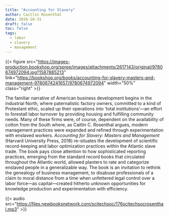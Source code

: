 ```yaml
---
title: "Accounting for Slavery"
author: Caitlin Rosenthal
date: 2018-10-31
draft: false
toc: false
tags:
  - labor
  - slavery
  - management
---
```


{{< figure src="https://images-production.bookshop.org/spree/images/attachments/2617143/original/9780674972094.jpg?1587885213" link="https://bookshop.org/books/accounting-for-slavery-masters-and-management-9780674241657/9780674972094" width="50%" class="right" >}}

The familiar narrative of American business development begins in the industrial North, where paternalistic factory owners, committed to a kind of Protestant ethic, scaled up their operations into ‘total institutions’—an effort to forestall labor turnover by providing housing and fulfilling community needs. Many of these firms were, of course, dependent on the availability of cotton from the South where, as Caitlin C. Rosenthal argues, modern management practices were expanded and refined through experimentation with enslaved workers. _Accounting for Slavery: Masters and Management_ (Harvard University Press, 2018) re-situates the development of scientific record-keeping and labor optimization practices within the Atlantic slave trade. The book pays close attention to how sophisticated reporting practices, emerging from the standard record books that circulated throughout the Atlantic world, allowed planters to rate and categorize enslaved people in a generalizable way. The book is an invitation to rethink the genealogy of business management, to disabuse professionals of a claim to moral distance from a time when unfettered legal control over a labor force—as capital—created hitherto unknown opportunities for knowledge production and experimentation with efficiency.

{{< audio src="https://files.newbooksnetwork.com/scitechsoc/176scitechsocrosenthal.mp3" >}}
